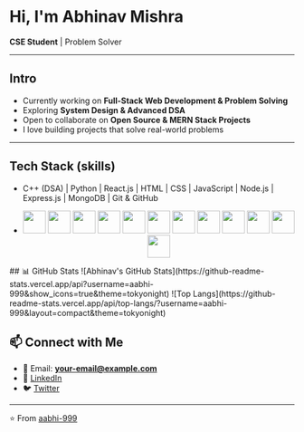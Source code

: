 # Hi, I'm Abhinav Mishra  

**CSE Student** | Problem Solver 

---

## Intro  
- Currently working on **Full-Stack Web Development & Problem Solving**  
- Exploring **System Design & Advanced DSA**  
- Open to collaborate on **Open Source & MERN Stack Projects**  
- I love building projects that solve real-world problems  
---
## Tech Stack  (skills)
-  C++ (DSA)  |  Python  |   React.js  |  HTML  |  CSS  |  JavaScript  |  Node.js  |  Express.js |  MongoDB | Git & GitHub
- <p align="center">
  <!-- Languages -->
  <img src="https://cdn.jsdelivr.net/gh/devicons/devicon/icons/cplusplus/cplusplus-original.svg" width="40" height="40"/>
  <img src="https://cdn.jsdelivr.net/gh/devicons/devicon/icons/python/python-original.svg" width="40" height="40"/>
  <img src="https://cdn.jsdelivr.net/gh/devicons/devicon/icons/javascript/javascript-original.svg" width="40" height="40"/>
  <img src="https://cdn.jsdelivr.net/gh/devicons/devicon/icons/html5/html5-original.svg" width="40" height="40"/>
  <img src="https://cdn.jsdelivr.net/gh/devicons/devicon/icons/css3/css3-original.svg" width="40" height="40"/>
  
  <!-- Databases -->
  <img src="https://cdn.jsdelivr.net/gh/devicons/devicon/icons/mongodb/mongodb-original.svg" width="40" height="40"/>
  <img src="https://cdn.jsdelivr.net/gh/devicons/devicon/icons/mysql/mysql-original.svg" width="40" height="40"/>
  
  <!-- Frameworks / Libraries -->
  <img src="https://cdn.jsdelivr.net/gh/devicons/devicon/icons/react/react-original.svg" width="40" height="40"/>
  <img src="https://cdn.jsdelivr.net/gh/devicons/devicon/icons/express/express-original.svg" width="40" height="40"/>
  <img src="https://cdn.jsdelivr.net/gh/devicons/devicon/icons/nodejs/nodejs-original.svg" width="40" height="40"/>
  
  <!-- Tools -->
  <img src="https://cdn.jsdelivr.net/gh/devicons/devicon/icons/git/git-original.svg" width="40" height="40"/>
  <img src="https://cdn.jsdelivr.net/gh/devicons/devicon/icons/github/github-original.svg" width="40" height="40"/>
</p>
## 📊 GitHub Stats  
![Abhinav's GitHub Stats](https://github-readme-stats.vercel.app/api?username=aabhi-999&show_icons=true&theme=tokyonight)      ![Top Langs](https://github-readme-stats.vercel.app/api/top-langs/?username=aabhi-999&layout=compact&theme=tokyonight)

## 📫 Connect with Me  
- 📧 Email: **your-email@example.com**  
- 💼 [LinkedIn](https://www.linkedin.com/)  
- 🐦 [Twitter](https://twitter.com/)  

---
⭐️ From [aabhi-999](https://github.com/aabhi-999)

